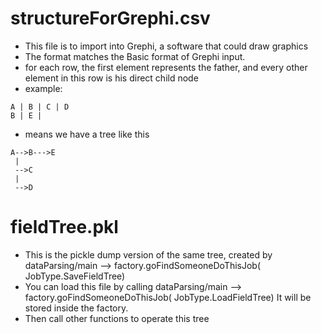 # structureForGrephi.csv
- This file is to import into Grephi, a software that could draw graphics
- The format matches the Basic format of Grephi input.
- for each row, the first element represents the father, and every other element in this row is his direct child node
- example: 
```
A | B | C | D
B | E |
```
- means we have a tree like this
```angular2html
A-->B--->E
 |
 -->C 
 |
 -->D

```
# fieldTree.pkl
- This is the pickle dump version of the same tree, created by dataParsing/main --> factory.goFindSomeoneDoThisJob( JobType.SaveFieldTree)
- You can load this file by calling dataParsing/main --> factory.goFindSomeoneDoThisJob( JobType.LoadFieldTree)
It will be stored inside the factory.
- Then call other functions to operate this tree
